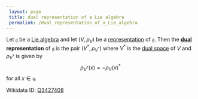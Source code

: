 ```yaml
---
 layout: page
 title: dual representation of a Lie algebra
 permalink: /dual_representation_of_a_Lie_algebra
---
```

Let $\mathfrak g$ be a [Lie algebra](https://defsmath.github.io/DefsMath/Lie_algebra) and let $(V,\rho_V)$ be a [representation](https://defsmath.github.io/DefsMath/Lie_algebra_representation) of $\mathfrak g$. Then the **[dual](https://defsmath.github.io/DefsMath/dual) representation** of $\mathfrak g$ is the pair $(V^*,\rho_{V^*})$ where $V^*$ is the [dual space](https://defsmath.github.io/DefsMath/dual_space) of $V$ and $\rho_{V^*}$ is given by $$\rho_{V^*}(x) = -\rho_V(x)^
*$$ for all $x \in \mathfrak g$. 

Wikidata ID: [Q3427408](https://www.wikidata.org/wiki/Q3427408)